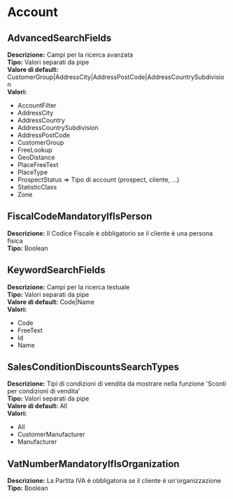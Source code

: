 # Account
AdvancedSearchFields 
----
**Descrizione:** Campi per la ricerca avanzata	 
**Tipo:** Valori separati da pipe <br>
**Valore di default:** CustomerGroup&#124;AddressCity&#124;AddressPostCode&#124;AddressCountrySubdivision <br>
**Valori:**
* AccountFilter
* AddressCity
* AddressCountry
* AddressCountrySubdivision
* AddressPostCode
* CustomerGroup
* FreeLookup
* GeoDistance
* PlaceFreeText
* PlaceType
* ProspectStatus => Tipo di account (prospect, cliente, ...)
* StatisticClass
* Zone

FiscalCodeMandatoryIfIsPerson 
----
**Descrizione:** Il Codice Fiscale è obbligatorio se il cliente è una persona fisica <br>
**Tipo:** Boolean <br>

KeywordSearchFields 
----
**Descrizione:** Campi per la ricerca testuale <br>
**Tipo:** Valori separati da pipe <br>
**Valore di default:** Code&#124;Name <br>
**Valori:**
* Code
* FreeText
* Id
* Name

SalesConditionDiscountsSearchTypes 
----
**Descrizione:** Tipi di condizioni di vendita da mostrare nella funzione 'Sconti per condizioni di vendita' <br>
**Tipo:** Valori separati da pipe <br>
**Valore di default:** All <br>
**Valori:**
* All
* CustomerManufacturer
* Manufacturer

VatNumberMandatoryIfIsOrganization 
----
**Descrizione:** La Partita IVA è obbligatoria se il cliente è un'organizzazione <br>
**Tipo:** Boolean <br>


